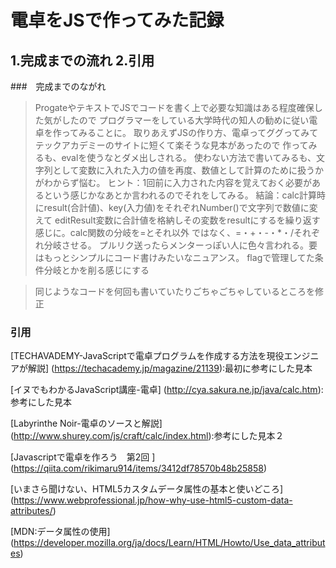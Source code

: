 
電卓をJSで作ってみた記録
=================================

1.完成までの流れ
2.引用
---------------------------------

###　完成までのながれ

>ProgateやテキストでJSでコードを書く上で必要な知識はある程度確保した気がしたので
プログラマーをしている大学時代の知人の勧めに従い電卓を作ってみることに。
>取りあえずJSの作り方、電卓ってググってみてテックアカデミーのサイトに短くて楽そうな見本があったので
作ってみるも、evalを使うなとダメ出しされる。
>使わない方法で書いてみるも、文字列として変数に入れた入力の値を再度、数値として計算のために扱うか
がわからず悩む。
ヒント：1回前に入力された内容を覚えておく必要があるという感じかなあとか言われるのでそれをしてみる。
>結論：calc計算時にresult(合計値)、key(入力値)をそれぞれNumber()で文字列で数値に変えて
editResult変数に合計値を格納しその変数をresultにするを繰り返す感じに。calc関数の分岐を=とそれ以外
ではなく、=・+・-・*・/それぞれ分岐させる。
>プルリク送ったらメンターっぽい人に色々言われる。要はもっとシンプルにコード書けみたいなニュアンス。
flagで管理してた条件分岐とかを削る感じにする

>同じようなコードを何回も書いていたりごちゃごちゃしているところを修正




### 引用

[TECHAVADEMY-JavaScriptで電卓プログラムを作成する方法を現役エンジニアが解説]
(https://techacademy.jp/magazine/21139):最初に参考にした見本



[イヌでもわかるJavaScript講座-電卓]
(http://cya.sakura.ne.jp/java/calc.htm):参考にした見本

[Labyrinthe Noir-電卓のソースと解説]
(http://www.shurey.com/js/craft/calc/index.html):参考にした見本２



[Javascriptで電卓を作ろう　第2回 ]
(https://qiita.com/rikimaru914/items/3412df78570b48b25858) 

[いまさら聞けない、HTML5カスタムデータ属性の基本と使いどころ]
(https://www.webprofessional.jp/how-why-use-html5-custom-data-attributes/)

[MDN:データ属性の使用]
(https://developer.mozilla.org/ja/docs/Learn/HTML/Howto/Use_data_attributes)
